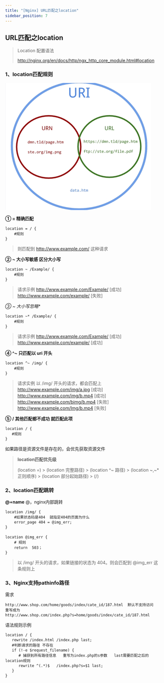 ```yaml
---
title: "[Nginx] URL匹配之location"
sidebar_position: 7
---
```


## URL匹配之location

> Location 配置语法
>
> <http://nginx.org/en/docs/http/ngx_http_core_module.html#location>


### 1、location匹配规则

![uria](assets/uri.jpg)

**①   =  精确匹配**

```nginx
location = / {
    #规则
}
```
> 则匹配到 http://www.example.com/ 这种请求

**② ~  大小写敏感   区分大小写**

```nginx
location ~ /Example/ {
    #规则
}
```
> 请求示例
> http://www.example.com/Example/  [成功]
> http://www.example.com/example/  [失败]

**③  ~* 大小写忽略**

```nginx
location ~* /Example/ {
    #规则
}
```
> 请求示例
> http://www.example.com/Example/  [成功]
> http://www.example.com/example/  [成功]

**④  ^~ 只匹配以 uri 开头**

```nginx
location ^~ /img/ {
    #规则
}
```
>请求实例
>以 /img/ 开头的请求，都会匹配上
>http://www.example.com/img/a.jpg   [成功]
>http://www.example.com/img/b.mp4 [成功]
>http://www.example.com/bimg/b.mp4 [失败]
>http://www.example.com/Img/b.mp4 [失败]

**⑤ /     其他匹配都不成功  就匹配此项**

```nginx
location / {
   #规则
}
```

如果路径是资源文件是存在的，会优先获取资源文件

> **location匹配优先级**
>
> (location =) > (location 完整路径) > (location ^~ 路径) > (location ~,~* 正则顺序) > (location 部分起始路径) > (/)

### 2、location匹配跳转

**@+name**
@，nginx内部跳转

```nginx
location /img/ {
    #如果状态码是404  就指定404的页面为什么
    error_page 404 = @img_err;
}    

location @img_err {    
    # 规则
    return  503；
}
```

>以 /img/ 开头的请求，如果链接的状态为 404。则会匹配到 @img_err 这条规则上

### 3、Nginx支持pathinfo路径

需求

```shell
http://www.shop.com/home/goods/index/cate_id/187.html  默认不支持访问
重写成为
http://www.shop.com/index.php?s=home/goods/index/cate_id/187.html
```

语法规则示例

```nginx
location / {
   rewrite /index.html /index.php last;
   #判断请求的路径 不存在
   if (!-e $request_filename) {
      # 捕获到所有路径信息   重写为index.php的s参数   last需要匹配之后的location规则
      rewrite ^(.*)$   /index.php?s=$1 last;
   }
}
```
